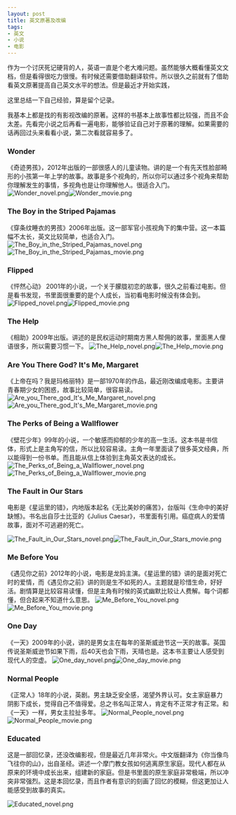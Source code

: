 ```yaml
---
layout: post
title: 英文原著及改编
tags:
- 英文
- 小说
- 电影
---
```



作为一个讨厌死记硬背的人，英语一直是个老大难问题。虽然能够大概看懂英文文档，但是看得很吃力很慢。有时候还需要借助翻译软件。所以很久之前就有了借助看英文原著提高自己英文水平的想法。但是最近才开始实践，


这里总结一下自己经验，算是留个记录。

我基本上都是找的有影视改编的原著。这样的书基本上故事性都比较强，而且不会太差。先看完小说之后再看一遍电影，能够验证自己对于原著的理解。如果需要的话再回过头来看看小说，第二次看就容易多了。


### Wonder
《奇迹男孩》，2012年出版的一部很感人的儿童读物。讲的是一个有先天性脸部畸形的小孩第一年上学的故事。故事是多个视角的，所以你可以通过多个视角来帮助你理解发生的事情，多视角也是让你理解他人。很适合入门。
![Wonder_novel.png](/assets/image/english_novel_1/Wonder_novel.png)![Wonder_movie.png](/assets/image/english_novel_1/Wonder_movie.png)

### The Boy in the Striped Pajamas

《穿条纹睡衣的男孩》2006年出版。这一部军官小孩视角下的集中营。这一本篇幅不太长，英文比较简单，也适合入门。
![The_Boy_in_the_Striped_Pajamas_novel.png](/assets/image/english_novel_1/The_Boy_in_the_Striped_Pajamas_novel.png)![The_Boy_in_the_Striped_Pajamas_movie.png](/assets/image/english_novel_1/The_Boy_in_the_Striped_Pajamas_movie.png)

### Flipped
《怦然心动》 2001年的小说，一个关于朦胧初恋的故事，很久之前看过电影。但是看书发现，书里面很重要的是个人成长，当初看电影时候没有体会到。
![Flipped_novel.png](/assets/image/english_novel_1/Flipped_novel.png)![Flipped_movie.png](/assets/image/english_novel_1/Flipped_movie.png)


### The Help
《相助》2009年出版。讲述的是民权运动时期南方黑人帮佣的故事，里面黑人俚语很多，所以需要习惯一下。
![The_Help_novel.png](/assets/image/english_novel_1/The_Help_novel.png)![The_Help_movie.png](/assets/image/english_novel_1/The_Help_movie.png)

### Are You There God? It's Me, Margaret
《上帝在吗？我是玛格丽特》是一部1970年的作品，最近刚改编成电影。主要讲青春期少女的困惑，故事比较简单，很容易读。
![Are_you_There_god_It's_Me_Margaret_novel.png](/assets/image/english_novel_1/Are_you_There_god_It's_Me_Margaret_novel.png)![Are_you_There_god_It's_Me_Margaret_movie.png](/assets/image/english_novel_1/Are_you_There_god_It's_Me_Margaret_movie.png)

### The Perks of Being a Wallflower
《壁花少年》99年的小说，一个敏感而抑郁的少年的高一生活。这本书是书信体，形式上是主角写的信，所以比较容易读。主角一年里面读了很多英文经典，所以能得到一份书单。而且能从信上体验到主角英文表达的成长。
![The_Perks_of_Being_a_Wallflower_novel.png](/assets/image/english_novel_1/The_Perks_of_Being_a_Wallflower_novel.png)![The_Perks_of_Being_a_Wallflower_movie.png](/assets/image/english_novel_1/The_Perks_of_Being_a_Wallflower_movie.png)


### The Fault in Our Stars
电影是《星运里的错》，内地版本起名《无比美妙的痛苦》，台版叫《生命中的美好缺憾》。书名出自莎士比亚的《Julius Caesar》，书里面有引用。癌症病人的爱情故事，面对不可逃避的死亡。

![The_Fault_in_Our_Stars_novel.png](/assets/image/english_novel_1/The_Fault_in_Our_Stars_novel.png)![The_Fault_in_Our_Stars_movie.png](/assets/image/english_novel_1/The_Fault_in_Our_Stars_movie.png)


### Me Before You
《遇见你之前》2012年的小说，电影是龙妈主演。《星运里的错》讲的是面对死亡时的爱情，而《遇见你之前》讲的则是生不如死的人。主题就是珍惜生命，好好活。剧情算是比较容易读懂，但是主角有时候的英式幽默比较让人费解。每个词都懂，但合起来不知道什么意思。
![Me_Before_You_novel.png](/assets/image/english_novel_1/Me_Before_You_novel.png)![Me_Before_You_movie.png](/assets/image/english_novel_1/Me_Before_You_movie.png)


### One Day
《一天》2009年的小说，讲的是男女主在每年的圣斯威逊节这一天的故事。英国传说圣斯威逊节如果下雨，后40天也会下雨，天晴也是。这本书主要让人感受到现代人的空虚。
![One_day_novel.png](/assets/image/english_novel_1/One_day_novel.png)![One_day_movie.png](/assets/image/english_novel_1/One_day_movie.png)


### Normal People
《正常人》18年的小说，英剧。男主缺乏安全感，渴望外界认可。女主家庭暴力阴影下成长，觉得自己不值得爱。总之书名叫正常人，肯定有不正常才有正常。和《一天》一样，男女主拉扯多年。
![Normal_People_novel.png](/assets/image/english_novel_1/Normal_People_novel.png)![Normal_People_movie.png](/assets/image/english_novel_1/Normal_People_movie.png)

### Educated
这是一部回忆录，还没改编影视，但是最近几年非常火。中文版翻译为《你当像鸟飞往你的山》，出自圣经。讲述一个摩门教女孩如何逃离原生家庭。现代人都在从原来的环境中成长出来，组建新的家庭。但是书里面的原生家庭非常极端，所以冲突非常强烈。这是本回忆录，而且作者有意识的刻画了回忆的模糊，但这更加让人能感受到故事的真实。

![Educated_novel.png](/assets/image/english_novel_1/Educated_novel.png)



